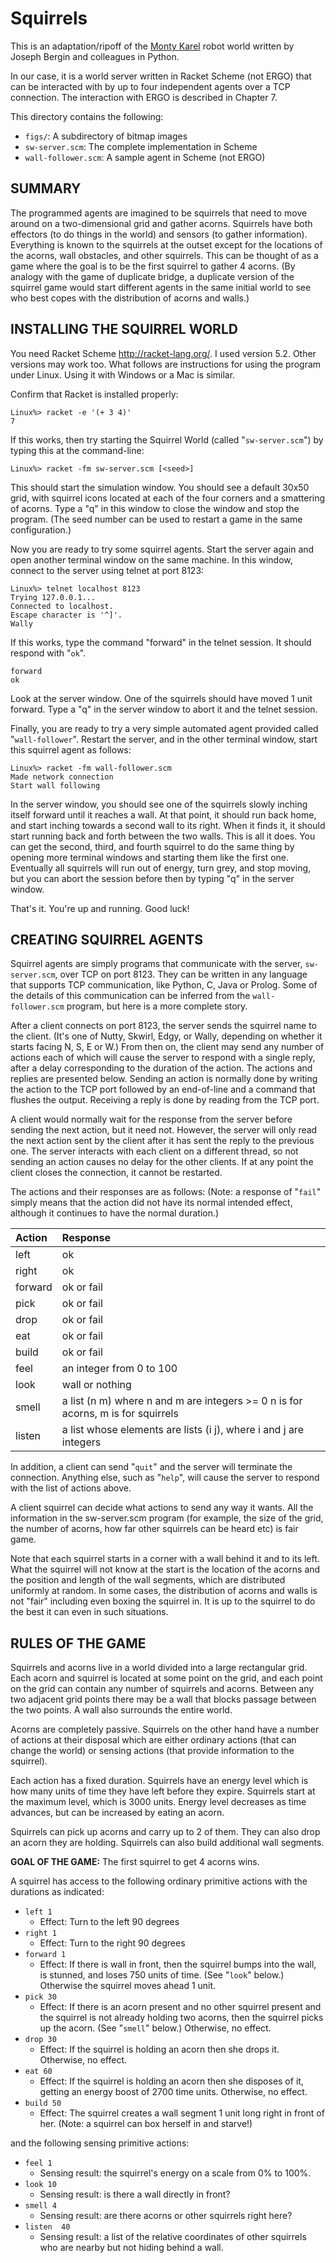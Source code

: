 # Squirrels

This is an adaptation/ripoff of the [Monty Karel](http://csis.pace.edu/~bergin/MontyKarel) robot world written by Joseph Bergin and colleagues in Python.

In our case, it is a world server written in Racket Scheme (not ERGO) that can be interacted with by up to four independent agents over a TCP connection. The interaction with ERGO is described in Chapter 7.

This directory contains the following:

- `figs/`: A subdirectory of bitmap images
- `sw-server.scm`: The complete implementation in Scheme
- `wall-follower.scm`: A sample agent in Scheme (not ERGO)

## SUMMARY

The programmed agents are imagined to be squirrels that need to move around on a two-dimensional grid and gather acorns.  Squirrels have both effectors (to do things in the world) and sensors (to gather information). Everything is known to the squirrels at the outset except for the locations of the acorns, wall obstacles, and other squirrels.  This can be thought of as a game where the goal is to be the first squirrel to gather 4 acorns.  (By analogy with the game of duplicate bridge, a duplicate version of the squirrel game would start different agents in the same initial world to see who best copes with the distribution of acorns and walls.)


## INSTALLING THE SQUIRREL WORLD

You need Racket Scheme <http://racket-lang.org/>.  I used version 5.2.  Other
versions may work too.  What follows are instructions for using the program
under Linux.  Using it with Windows or a Mac is similar.

Confirm that Racket is installed properly:

```shell
Linux%> racket -e '(+ 3 4)'
7
```

If this works, then try starting the Squirrel World (called "`sw-server.scm`") by typing this at the command-line:

```shell
Linux%> racket -fm sw-server.scm [<seed>]
```

This should start the simulation window.  You should see a default 30x50 grid, with squirrel icons located at each of the four corners and a smattering of acorns.  Type a "q" in this window to close the window and stop the program. (The seed number can be used to restart a game in the same configuration.)

Now you are ready to try some squirrel agents.  Start the server again and open another terminal window on the same machine. In this window, connect to the server using telnet at port 8123:

```shell
Linux%> telnet localhost 8123
Trying 127.0.0.1...
Connected to localhost.
Escape character is '^]'.
Wally
```

If this works, type the command "forward" in the telnet session. It should respond with "`ok`".

```
forward
ok
```

Look at the server window. One of the squirrels should have moved 1 unit forward. Type a "q" in the server window to abort it and the telnet session.

Finally, you are ready to try a very simple automated agent provided called "`wall-follower`".  Restart the server, and in the other terminal window, start this squirrel agent as follows:

```shell
Linux%> racket -fm wall-follower.scm
Made network connection
Start wall following
```

In the server window, you should see one of the squirrels slowly inching itself forward until it reaches a wall.  At that point, it should run back home, and start inching towards a second wall to its right.  When it finds it, it should start running back and forth between the two walls.  This is all it does.  You can get the second, third, and fourth squirrel to do the same thing by opening more terminal windows and starting them like the first one. Eventually all squirrels will run out of energy, turn grey, and stop moving, but you can abort the session before then by typing "q" in the server window.

That's it. You're up and running.  Good luck!

## CREATING SQUIRREL AGENTS

Squirrel agents are simply programs that communicate with the server, `sw-server.scm`, over TCP on port 8123.  They can be written in any language that supports TCP communication, like Python, C, Java or Prolog.  Some of the details of this communication can be inferred from the `wall-follower.scm`
program, but here is a more complete story.

After a client connects on port 8123, the server sends the squirrel name to the client.  (It's one of Nutty, Skwirl, Edgy, or Wally, depending on whether it starts facing N, S, E or W.)  From then on, the client may send any number of actions each of which will cause the server to respond with a single reply,
after a delay corresponding to the duration of the action.  The actions and replies are presented below.  Sending an action is normally done by writing the action to the TCP port followed by an end-of-line and a command that flushes the output.  Receiving a reply is done by reading from the TCP port.

A client would normally wait for the response from the server before sending the next action, but it need not. However, the server will only read the next action sent by the client after it has sent the reply to the previous one. The server interacts with each client on a different thread, so not sending an
action causes no delay for the other clients.  If at any point the client closes the connection, it cannot be restarted.

The actions and their responses are as follows: (Note: a response of "`fail`" simply means that the action did not have its normal intended effect, although it continues to have the normal duration.)


| Action  | Response                                                                         |
| :------ | :------------------------------------------------------------------------------- |
| left    | ok                                                                               |
| right   | ok                                                                               |
| forward | ok or fail                                                                       |
| pick    | ok or fail                                                                       |
| drop    | ok or fail                                                                       |
| eat     | ok or fail                                                                       |
| build   | ok or fail                                                                       |
| feel    | an integer from 0 to 100                                                         |
| look    | wall or nothing                                                                  |
| smell   | a list (n m) where n and m are integers >= 0 n is for acorns, m is for squirrels |
| listen  | a list whose elements are lists (i j), where i and j are integers                |


In addition, a client can send "`quit`" and the server will terminate the connection.  Anything else, such as "`help`", will cause the server to respond with the list of actions above.

A client squirrel can decide what actions to send any way it wants.  All the information in the sw-server.scm program (for example, the size of the grid, the number of acorns, how far other squirrels can be heard etc) is fair game.

Note that each squirrel starts in a corner with a wall behind it and to its left. What the squirrel will not know at the start is the location of the acorns and the position and length of the wall segments, which are distributed uniformly at random.  In some cases, the distribution of acorns and walls is not "fair" including even boxing the squirrel in. It is up to the squirrel to
do the best it can even in such situations.


## RULES OF THE GAME

Squirrels and acorns live in a world divided into a large rectangular grid. Each acorn and squirrel is located at some point on the grid, and each point on the grid can contain any number of squirrels and acorns.  Between any two adjacent grid points there may be a wall that blocks passage between the two points.  A wall also surrounds the entire world.

Acorns are completely passive.  Squirrels on the other hand have a number of actions at their disposal which are either ordinary actions (that can change the world) or sensing actions (that provide information to the squirrel).

Each action has a fixed duration.  Squirrels have an energy level which is how many units of time they have left before they expire.  Squirrels start at the maximum level, which is 3000 units.  Energy level decreases as time advances, but can be increased by eating an acorn.

Squirrels can pick up acorns and carry up to 2 of them.  They can also drop an acorn they are holding.  Squirrels can also build additional wall segments.

**GOAL OF THE GAME:** The first squirrel to get 4 acorns wins.

A squirrel has access to the following ordinary primitive actions with the durations as indicated:

- `left 1`
  - Effect: Turn to the left 90 degrees
- `right 1`
  - Effect: Turn to the right 90 degrees
- `forward 1`
  - Effect: If there is wall in front, then the squirrel bumps into the wall, is stunned, and loses 750 units of time. (See "`look`" below.) Otherwise the squirrel moves ahead 1 unit.
- `pick 30`
  - Effect: If there is an acorn present and no other squirrel present and the squirrel is not already holding two acorns, then the squirrel picks up the acorn.  (See "`smell`" below.) Otherwise, no effect.
- `drop 30`
  - Effect: If the squirrel is holding an acorn then she drops it. Otherwise, no effect.
- `eat 60`
   - Effect: If the squirrel is holding an acorn then she disposes of it, getting an energy boost of 2700 time units. Otherwise, no effect.
- `build 50`
  - Effect: The squirrel creates a wall segment 1 unit long right in front of her. (Note: a squirrel can box herself in and starve!)

and the following sensing primitive actions:

- `feel 1`
  - Sensing result: the squirrel's energy on a scale from 0% to 100%.
- `look 10`
  - Sensing result: is there a wall directly in front?
- `smell 4`
  - Sensing result: are there acorns or other squirrels right here?
- `listen  40`
  - Sensing result: a list of the relative coordinates of other squirrels who are nearby but not hiding behind a wall.




